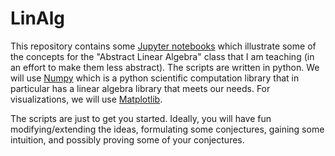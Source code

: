 # LinAlg

This repository contains some [Jupyter notebooks](https://jupyter.org/) which illustrate some of the concepts for the "Abstract Linear Algebra" class that I am teaching (in an effort to make them less abstract).  The scripts are written in python.  We will use [Numpy](https://numpy.org/doc/stable/index.html) which is a python scientific computation library that in particular has a linear algebra library that meets our needs.  For visualizations, we will use [Matplotlib](https://matplotlib.org/).

The scripts are just to get you started.  Ideally, you will have fun modifying/extending the ideas, formulating some conjectures, gaining some intuition, and possibly proving some of your conjectures.  
